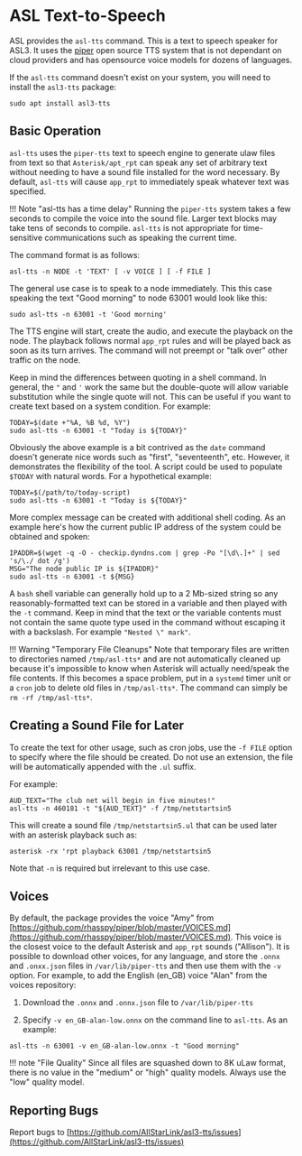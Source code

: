 # ASL Text-to-Speech
ASL provides the `asl-tts` command. This is a text to speech speaker for ASL3. It uses the [piper](https://github.com/rhasspy/piper) open source TTS system that is not dependant on cloud providers and has opensource voice models for dozens of languages.

If the `asl-tts` command doesn't exist on your system, you will need to install the `asl3-tts` package:

```
sudo apt install asl3-tts
```

## Basic Operation
`asl-tts` uses the `piper-tts` text to speech engine to generate ulaw files from text so that `Asterisk/apt_rpt` can speak any set of arbitrary text without needing to have a sound file installed for the word necessary. By default, `asl-tts` will cause `app_rpt` to immediately speak whatever text was specified.

!!! Note "asl-tts has a time delay"
    Running the `piper-tts` system takes a few seconds to compile the voice into the sound file. Larger text blocks may take tens of seconds to compile. `asl-tts` is not appropriate for time-sensitive communications such as speaking the current time.

The command format is as follows:

```
asl-tts -n NODE -t 'TEXT' [ -v VOICE ] [ -f FILE ]
```

The general use case is to speak to a node immediately. This this case speaking the text "Good morning" to node 63001 would look like this:

```
sudo asl-tts -n 63001 -t 'Good morning'
```

The TTS engine will start, create the audio, and execute the playback on the node. The playback follows normal `app_rpt` rules and will be played back as soon as its turn arrives. The command will not preempt or "talk over" other traffic on the node.

Keep in mind the differences between quoting in a shell command. In general, the `"` and `'` work the same but the double-quote will allow variable substitution while the single quote will not. This can be useful if you want to create text based on a system condition. For example:

```
TODAY=$(date +"%A, %B %d, %Y")
sudo asl-tts -n 63001 -t "Today is ${TODAY}"
```

Obviously the above example is a bit contrived as the `date` command doesn't generate nice words such as "first", "seventeenth", etc. However, it demonstrates the flexibility of the tool. A script could be used to populate `$TODAY` with natural words. For a hypothetical example:

```
TODAY=$(/path/to/today-script)
sudo asl-tts -n 63001 -t "Today is ${TODAY}"
```

More complex message can be created with additional shell coding. As an example here's how the current public IP address of the system could be obtained and spoken:

```
IPADDR=$(wget -q -O - checkip.dyndns.com | grep -Po "[\d\.]+" | sed 's/\./ dot /g')
MSG="The node public IP is ${IPADDR}"
sudo asl-tts -n 63001 -t ${MSG}
```

A `bash` shell variable can generally hold up to a 2 Mb-sized string so any reasonably-formatted text can be stored in a variable and then played with the `-t` command. Keep in mind that the text or the variable contents must not contain the same quote type used in the command without escaping it with a backslash. For example `"Nested \" mark"`.

!!! Warning "Temporary File Cleanups"
    Note that temporary files are written to directories named `/tmp/asl-tts*` and are not automatically cleaned up because it's impossible to know when Asterisk will actually need/speak the file contents. If this becomes a space problem, put in a `systemd` timer unit or a `cron` job to delete old files in `/tmp/asl-tts*`. The command can simply be `rm -rf /tmp/asl-tts*`.

## Creating a Sound File for Later
To create the text for other usage, such as cron jobs, use the `-f FILE` option to specify where the file should be created. Do not use an extension, the file will be automatically appended with the `.ul` suffix.

For example:

```
AUD_TEXT="The club net will begin in five minutes!"
asl-tts -n 460181 -t "${AUD_TEXT}" -f /tmp/netstartsin5
```

This will create a sound file `/tmp/netstartsin5.ul` that can be used later with an asterisk playback such as:

```
asterisk -rx 'rpt playback 63001 /tmp/netstartsin5
```

Note that `-n` is required but irrelevant to this use case.

## Voices
By default, the package provides the voice "Amy" from [https://github.com/rhasspy/piper/blob/master/VOICES.md](https://github.com/rhasspy/piper/blob/master/VOICES.md). This voice is the closest voice to the default Asterisk and `app_rpt` sounds ("Allison"). It is possible to download other voices, for any language, and store the `.onnx` and
`.onxx.json` files in `/var/lib/piper-tts` and then use them with the `-v` option. For example, to add the English (en\_GB) voice "Alan" from the voices repository:

1. Download the `.onnx` and `.onnx.json` file to `/var/lib/piper-tts`

2. Specify `-v en_GB-alan-low.onnx` on the command line to `asl-tts`. As an example:

```
asl-tts -n 63001 -v en_GB-alan-low.onnx -t "Good morning"
```

!!! note "File Quality"
    Since all files are squashed down to 8K uLaw format, there is no value in the "medium" or "high" quality models. Always use the "low" quality model.

## Reporting Bugs
Report bugs to [https://github.com/AllStarLink/asl3-tts/issues](https://github.com/AllStarLink/asl3-tts/issues)